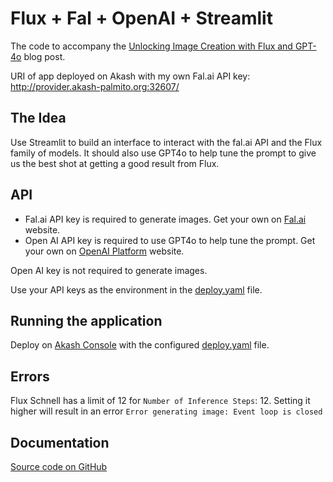# Flux + Fal + OpenAI + Streamlit

The code to accompany the [Unlocking Image Creation with Flux and GPT-4o](https://www.russ.cloud/2024/08/11/unlocking-image-creation-with-flux-and-gpt-4o/) blog post.

URI of app deployed on Akash with my own Fal.ai API key: http://provider.akash-palmito.org:32607/

## The Idea
Use Streamlit to build an interface to interact with the fal.ai API and the Flux family of models. It should also use GPT4o to help tune the prompt to give us the best shot at getting a good result from Flux.

## API
- Fal.ai API key is required to generate images. Get your own on [Fal.ai](https://fal.ai/dashboard/keys) website.
- Open AI API key is required to use GPT4o to help tune the prompt. Get your own on [OpenAI Platform](https://platform.openai.com/api-keys) website.

Open AI key is not required to generate images.

Use your API keys as the environment in the [deploy.yaml](deploy.yaml) file.

## Running the application
Deploy on [Akash Console](https://console.akash.network/) with the configured [deploy.yaml](deploy.yaml) file.

## Errors
Flux Schnell has a limit of 12 for `Number of Inference Steps`: 12. Setting it higher will result in an error `Error generating image: Event loop is closed`

## Documentation
[Source code on GitHub](https://github.com/russmckendrick/flux-fal-openai-streamlit)

